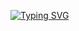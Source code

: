 [![Typing SVG](https://readme-typing-svg.herokuapp.com?font=Fira+Code&duration=600&pause=800&color=F70000&center=true&vCenter=true&width=435&lines=ferusq)](https://git.io/typing-svg)
